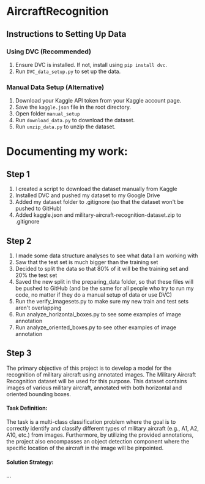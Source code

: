 # AircraftRecognition

## Instructions to Setting Up Data

### Using DVC (Recommended)
1. Ensure DVC is installed. If not, install using `pip install dvc`.
2. Run `DVC_data_setup.py` to set up the data.

### Manual Data Setup (Alternative)
1. Download your Kaggle API token from your Kaggle account page.
2. Save the `kaggle.json` file in the root directory.
3. Open folder `manual_setup`
3. Run `download_data.py` to download the dataset.
4. Run `unzip_data.py` to unzip the dataset.


# Documenting my work:

## Step 1
1) I created a script to download the dataset manually from Kaggle
2) Installed DVC and pushed my dataset to my Google Drive
3) Added my dataset folder to .gitignore (so that the dataset won't be pushed to GitHub)
4) Added kaggle.json and military-aircraft-recognition-dataset.zip to .gitignore

## Step 2
1) I made some data structure analyses to see what data I am working with
2) Saw that the test set is much bigger than the training set
3) Decided to split the data so that 80% of it will be the training set and 20% the test set
4) Saved the new split in the preparing_data folder, so that these files will be pushed to GitHub (and be the same for all people who try to run my code, no matter if they do a manual setup of data or use DVC)
5) Run the verify_imagesets.py to make sure my new train and test sets aren't overlapping
6) Run analyze_horizontal_boxes.py to see some examples of image annotation
7) Run analyze_oriented_boxes.py to see other examples of image annotation

## Step 3
The primary objective of this project is to develop a model for the recognition of military aircraft using annotated images. The Military Aircraft Recognition dataset will be used for this purpose. This dataset contains images of various military aircraft, annotated with both horizontal and oriented bounding boxes.

#### Task Definition:
The task is a multi-class classification problem where the goal is to correctly identify and classify different types of military aircraft (e.g., A1, A2, A10, etc.) from images. Furthermore, by utilizing the provided annotations, the project also encompasses an object detection component where the specific location of the aircraft in the image will be pinpointed.

#### Solution Strategy:
...
